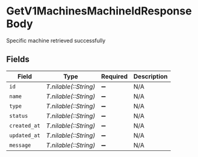 # GetV1MachinesMachineIdResponseBody

Specific machine retrieved successfully


## Fields

| Field                 | Type                  | Required              | Description           |
| --------------------- | --------------------- | --------------------- | --------------------- |
| `id`                  | *T.nilable(::String)* | :heavy_minus_sign:    | N/A                   |
| `name`                | *T.nilable(::String)* | :heavy_minus_sign:    | N/A                   |
| `type`                | *T.nilable(::String)* | :heavy_minus_sign:    | N/A                   |
| `status`              | *T.nilable(::String)* | :heavy_minus_sign:    | N/A                   |
| `created_at`          | *T.nilable(::String)* | :heavy_minus_sign:    | N/A                   |
| `updated_at`          | *T.nilable(::String)* | :heavy_minus_sign:    | N/A                   |
| `message`             | *T.nilable(::String)* | :heavy_minus_sign:    | N/A                   |